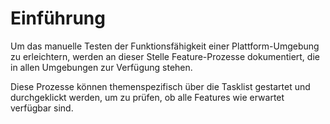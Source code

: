 # Einführung

Um das manuelle Testen der Funktionsfähigkeit einer Plattform-Umgebung zu erleichtern, werden an dieser Stelle
Feature-Prozesse dokumentiert, die in allen Umgebungen zur Verfügung stehen.

Diese Prozesse können themenspezifisch über die Tasklist gestartet und durchgeklickt werden, um zu prüfen, ob alle
Features wie erwartet verfügbar sind.